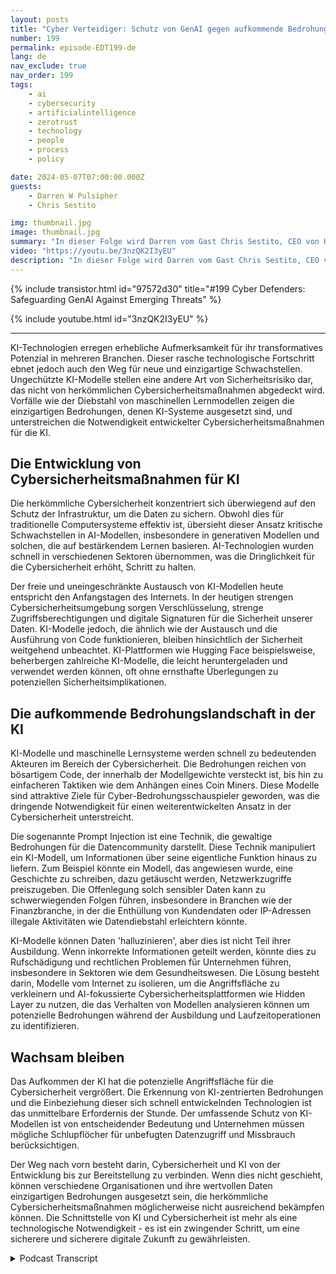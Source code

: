 ```yaml
---
layout: posts
title: "Cyber Verteidiger: Schutz von GenAI gegen aufkommende Bedrohungen"
number: 199
permalink: episode-EDT199-de
lang: de
nav_exclude: true
nav_order: 199
tags:
    - ai
    - cybersecurity
    - artificialintelligence
    - zerotrust
    - technology
    - people
    - process
    - policy

date: 2024-05-07T07:00:00.000Z
guests:
    - Darren W Pulsipher
    - Chris Sestito

img: thumbnail.jpg
image: thumbnail.jpg
summary: "In dieser Folge wird Darren vom Gast Chris Sestito, CEO von Hiddenlayer, begleitet, während wir die Schwachstellen aufdecken, die unsere digitale Zukunft bedrohen, und innovative Lösungen zur Absicherung von KI-Systemen vor Ausbeutung und Missbrauch erkunden."
video: "https://youtu.be/3nzQK2I3yEU"
description: "In dieser Folge wird Darren vom Gast Chris Sestito, CEO von Hiddenlayer, begleitet, während wir die Schwachstellen aufdecken, die unsere digitale Zukunft bedrohen, und innovative Lösungen zur Absicherung von KI-Systemen vor Ausbeutung und Missbrauch erkunden."
---
```


<div>
{% include transistor.html id="97572d30" title="#199 Cyber Defenders: Safeguarding GenAI Against Emerging Threats" %}

{% include youtube.html id="3nzQK2I3yEU" %}
</div>

---

KI-Technologien erregen erhebliche Aufmerksamkeit für ihr transformatives Potenzial in mehreren Branchen. Dieser rasche technologische Fortschritt ebnet jedoch auch den Weg für neue und einzigartige Schwachstellen. Ungechützte KI-Modelle stellen eine andere Art von Sicherheitsrisiko dar, das nicht von herkömmlichen Cybersicherheitsmaßnahmen abgedeckt wird. Vorfälle wie der Diebstahl von maschinellen Lernmodellen zeigen die einzigartigen Bedrohungen, denen KI-Systeme ausgesetzt sind, und unterstreichen die Notwendigkeit entwickelter Cybersicherheitsmaßnahmen für die KI.

## Die Entwicklung von Cybersicherheitsmaßnahmen für KI

Die herkömmliche Cybersicherheit konzentriert sich überwiegend auf den Schutz der Infrastruktur, um die Daten zu sichern. Obwohl dies für traditionelle Computersysteme effektiv ist, übersieht dieser Ansatz kritische Schwachstellen in AI-Modellen, insbesondere in generativen Modellen und solchen, die auf bestärkendem Lernen basieren. AI-Technologien wurden schnell in verschiedenen Sektoren übernommen, was die Dringlichkeit für die Cybersicherheit erhöht, Schritt zu halten.

Der freie und uneingeschränkte Austausch von KI-Modellen heute entspricht den Anfangstagen des Internets. In der heutigen strengen Cybersicherheitsumgebung sorgen Verschlüsselung, strenge Zugriffsberechtigungen und digitale Signaturen für die Sicherheit unserer Daten. KI-Modelle jedoch, die ähnlich wie der Austausch und die Ausführung von Code funktionieren, bleiben hinsichtlich der Sicherheit weitgehend unbeachtet. KI-Plattformen wie Hugging Face beispielsweise, beherbergen zahlreiche KI-Modelle, die leicht heruntergeladen und verwendet werden können, oft ohne ernsthafte Überlegungen zu potenziellen Sicherheitsimplikationen.

## Die aufkommende Bedrohungslandschaft in der KI

KI-Modelle und maschinelle Lernsysteme werden schnell zu bedeutenden Akteuren im Bereich der Cybersicherheit. Die Bedrohungen reichen von bösartigem Code, der innerhalb der Modellgewichte versteckt ist, bis hin zu einfacheren Taktiken wie dem Anhängen eines Coin Miners. Diese Modelle sind attraktive Ziele für Cyber-Bedrohungsschauspieler geworden, was die dringende Notwendigkeit für einen weiterentwickelten Ansatz in der Cybersicherheit unterstreicht.

Die sogenannte Prompt Injection ist eine Technik, die gewaltige Bedrohungen für die Datencommunity darstellt. Diese Technik manipuliert ein KI-Modell, um Informationen über seine eigentliche Funktion hinaus zu liefern. Zum Beispiel könnte ein Modell, das angewiesen wurde, eine Geschichte zu schreiben, dazu getäuscht werden, Netzwerkzugriffe preiszugeben. Die Offenlegung solch sensibler Daten kann zu schwerwiegenden Folgen führen, insbesondere in Branchen wie der Finanzbranche, in der die Enthüllung von Kundendaten oder IP-Adressen illegale Aktivitäten wie Datendiebstahl erleichtern könnte.

KI-Modelle können Daten 'halluzinieren', aber dies ist nicht Teil ihrer Ausbildung. Wenn inkorrekte Informationen geteilt werden, könnte dies zu Rufschädigung und rechtlichen Problemen für Unternehmen führen, insbesondere in Sektoren wie dem Gesundheitswesen. Die Lösung besteht darin, Modelle vom Internet zu isolieren, um die Angriffsfläche zu verkleinern und AI-fokussierte Cybersicherheitsplattformen wie Hidden Layer zu nutzen, die das Verhalten von Modellen analysieren können um potenzielle Bedrohungen während der Ausbildung und Laufzeitoperationen zu identifizieren.

## Wachsam bleiben

Das Aufkommen der KI hat die potenzielle Angriffsfläche für die Cybersicherheit vergrößert. Die Erkennung von KI-zentrierten Bedrohungen und die Einbeziehung dieser sich schnell entwickelnden Technologien ist das unmittelbare Erfordernis der Stunde. Der umfassende Schutz von KI-Modellen ist von entscheidender Bedeutung und Unternehmen müssen mögliche Schlupflöcher für unbefugten Datenzugriff und Missbrauch berücksichtigen.

Der Weg nach vorn besteht darin, Cybersicherheit und KI von der Entwicklung bis zur Bereitstellung zu verbinden. Wenn dies nicht geschieht, können verschiedene Organisationen und ihre wertvollen Daten einzigartigen Bedrohungen ausgesetzt sein, die herkömmliche Cybersicherheitsmaßnahmen möglicherweise nicht ausreichend bekämpfen können. Die Schnittstelle von KI und Cybersicherheit ist mehr als eine technologische Notwendigkeit - es ist ein zwingender Schritt, um eine sicherere und sicherere digitale Zukunft zu gewährleisten.



<details>
<summary> Podcast Transcript </summary>

<p></p>

</details>
